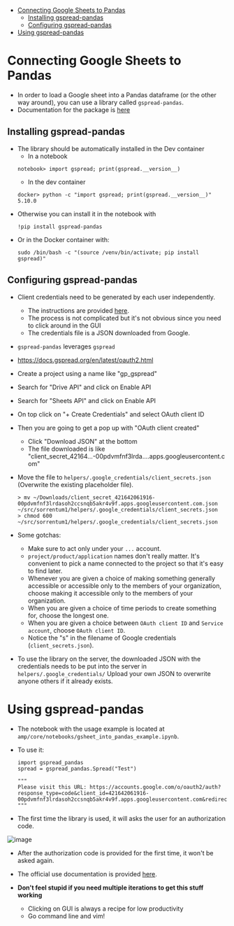<!-- toc -->

- [Connecting Google Sheets to Pandas](#connecting-google-sheets-to-pandas)
  * [Installing gspread-pandas](#installing-gspread-pandas)
  * [Configuring gspread-pandas](#configuring-gspread-pandas)
- [Using gspread-pandas](#using-gspread-pandas)

<!-- tocstop -->

# Connecting Google Sheets to Pandas

- In order to load a Google sheet into a Pandas dataframe (or the other way
  around), you can use a library called `gspread-pandas`.
- Documentation for the package is
  [here](https://gspread-pandas.readthedocs.io/en/latest/index.html)


## Installing gspread-pandas

- The library should be automatically installed in the Dev container
  - In a notebook
  ```
  notebook> import gspread; print(gspread.__version__)
  ```
  - In the dev container
  ```
  docker> python -c "import gspread; print(gspread.__version__)"
  5.10.0
  ```
- Otherwise you can install it in the notebook with
  ```
  !pip install gspread-pandas
  ```
- Or in the Docker container with:
  ```
  sudo /bin/bash -c "(source /venv/bin/activate; pip install gspread)"
  ```

## Configuring gspread-pandas

- Client credentials need to be generated by each user independently.
  - The instructions are provided
    [here](https://gspread-pandas.readthedocs.io/en/latest/getting_started.html#client-credentials).
  - The process is not complicated but it's not obvious since you need to click
    around in the GUI
  - The credentials file is a JSON downloaded from Google.
- `gspread-pandas` leverages `gspread`
  
- https://docs.gspread.org/en/latest/oauth2.html
  
- Create a project using a name like "gp_gspread"
- Search for "Drive API" and click on Enable API
- Search for "Sheets API" and click on Enable API
- On top click on "+ Create Credentials" and select OAuth client ID
- Then you are going to get a pop up with "OAuth client created"
  - Click "Download JSON" at the bottom
  - The file downloaded is like "client_secret_42164...-00pdvmfnf3lrda....apps.googleusercontent.com"
- Move the file to `helpers/.google_credentials/client_secrets.json` (Overwrite the existing placeholder file).
  ```
  > mv ~/Downloads/client_secret_421642061916-00pdvmfnf3lrdasoh2ccsnqb5akr4v9f.apps.googleusercontent.com.json ~/src/sorrentum1/helpers/.google_credentials/client_secrets.json
  > chmod 600 ~/src/sorrentum1/helpers/.google_credentials/client_secrets.json
  ```

- Some gotchas:
  - Make sure to act only under your `...` account.
  - `project/product/application` names don't really matter. It's convenient to
    pick a name connected to the project so that it's easy to find later.
  - Whenever you are given a choice of making something generally accessible or
    accessible only to the members of your organization, choose making it
    accessible only to the members of your organization.
  - When you are given a choice of time periods to create something for, choose
    the longest one.
  - When you are given a choice between `OAuth client ID` and `Service account`,
    choose `OAuth client ID`.
  - Notice the "s" in the filename of Google credentials (`client_secrets.json`).

- To use the library on the server, the downloaded JSON with the credentials
  needs to be put into the server in `helpers/.google_credentials/` Upload your own JSON to overwrite anyone others if it already exists.
  

# Using gspread-pandas

- The notebook with the usage example is located at
  `amp/core/notebooks/gsheet_into_pandas_example.ipynb`.

- To use it:
  ```
  import gspread_pandas
  spread = gspread_pandas.Spread("Test")
  
  """
  Please visit this URL: https://accounts.google.com/o/oauth2/auth?response_type=code&client_id=421642061916-00pdvmfnf3lrdasoh2ccsnqb5akr4v9f.apps.googleusercontent.com&redirect_uri=http%3A%2F%2Flocalhost%3A8182%2F&scope=openid+https%3A%2F%2Fwww.googleapis.com%2Fauth%2Fdrive+https%3A%2F%2Fwww.googleapis.com%2Fauth%2Fuserinfo.email+https%3A%2F%2Fwww.googleapis.com%2Fauth%2Fspreadsheets&state=RR4MskRhontWm2HRYGPtMt1ck4DpGL&access_type=offline
  """
  ```

- The first time the library is used, it will asks the user for an authorization
  code.

![image](https://user-images.githubusercontent.com/22771988/78498562-4e695580-774b-11ea-9f4e-08a413567e24.png)

- After the authorization code is provided for the first time, it won't be asked
  again.

- The official use documentation is provided
  [here](https://gspread-pandas.readthedocs.io/en/latest/using.html).

- **Don't feel stupid if you need multiple iterations to get this stuff
  working**
  - Clicking on GUI is always a recipe for low productivity
  - Go command line and vim!

